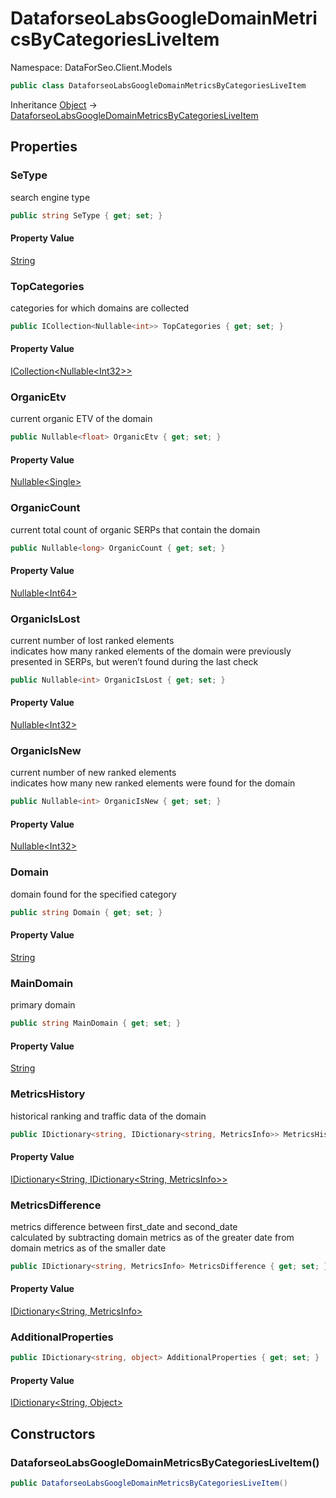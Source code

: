 # DataforseoLabsGoogleDomainMetricsByCategoriesLiveItem

Namespace: DataForSeo.Client.Models

```csharp
public class DataforseoLabsGoogleDomainMetricsByCategoriesLiveItem
```

Inheritance [Object](https://docs.microsoft.com/en-us/dotnet/api/system.object) → [DataforseoLabsGoogleDomainMetricsByCategoriesLiveItem](./dataforseo.client.models.dataforseolabsgoogledomainmetricsbycategoriesliveitem.md)

## Properties

### **SeType**

search engine type

```csharp
public string SeType { get; set; }
```

#### Property Value

[String](https://docs.microsoft.com/en-us/dotnet/api/system.string)<br>

### **TopCategories**

categories for which domains are collected

```csharp
public ICollection<Nullable<int>> TopCategories { get; set; }
```

#### Property Value

[ICollection&lt;Nullable&lt;Int32&gt;&gt;](https://docs.microsoft.com/en-us/dotnet/api/system.collections.generic.icollection-1)<br>

### **OrganicEtv**

current organic ETV of the domain

```csharp
public Nullable<float> OrganicEtv { get; set; }
```

#### Property Value

[Nullable&lt;Single&gt;](https://docs.microsoft.com/en-us/dotnet/api/system.nullable-1)<br>

### **OrganicCount**

current total count of organic SERPs that contain the domain

```csharp
public Nullable<long> OrganicCount { get; set; }
```

#### Property Value

[Nullable&lt;Int64&gt;](https://docs.microsoft.com/en-us/dotnet/api/system.nullable-1)<br>

### **OrganicIsLost**

current number of lost ranked elements
 <br>indicates how many ranked elements of the domain were previously presented in SERPs, but weren’t found during the last check

```csharp
public Nullable<int> OrganicIsLost { get; set; }
```

#### Property Value

[Nullable&lt;Int32&gt;](https://docs.microsoft.com/en-us/dotnet/api/system.nullable-1)<br>

### **OrganicIsNew**

current number of new ranked elements
 <br>indicates how many new ranked elements were found for the domain

```csharp
public Nullable<int> OrganicIsNew { get; set; }
```

#### Property Value

[Nullable&lt;Int32&gt;](https://docs.microsoft.com/en-us/dotnet/api/system.nullable-1)<br>

### **Domain**

domain found for the specified category

```csharp
public string Domain { get; set; }
```

#### Property Value

[String](https://docs.microsoft.com/en-us/dotnet/api/system.string)<br>

### **MainDomain**

primary domain

```csharp
public string MainDomain { get; set; }
```

#### Property Value

[String](https://docs.microsoft.com/en-us/dotnet/api/system.string)<br>

### **MetricsHistory**

historical ranking and traffic data of the domain

```csharp
public IDictionary<string, IDictionary<string, MetricsInfo>> MetricsHistory { get; set; }
```

#### Property Value

[IDictionary&lt;String, IDictionary&lt;String, MetricsInfo&gt;&gt;](https://docs.microsoft.com/en-us/dotnet/api/system.collections.generic.idictionary-2)<br>

### **MetricsDifference**

metrics difference between first_date and second_date
 <br>calculated by subtracting domain metrics as of the greater date from domain metrics as of the smaller date

```csharp
public IDictionary<string, MetricsInfo> MetricsDifference { get; set; }
```

#### Property Value

[IDictionary&lt;String, MetricsInfo&gt;](./dataforseo.client.models.metricsinfo.md)<br>

### **AdditionalProperties**

```csharp
public IDictionary<string, object> AdditionalProperties { get; set; }
```

#### Property Value

[IDictionary&lt;String, Object&gt;](https://docs.microsoft.com/en-us/dotnet/api/system.collections.generic.idictionary-2)<br>

## Constructors

### **DataforseoLabsGoogleDomainMetricsByCategoriesLiveItem()**

```csharp
public DataforseoLabsGoogleDomainMetricsByCategoriesLiveItem()
```
